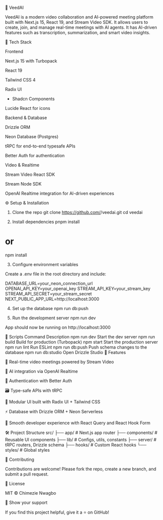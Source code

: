 🎥 VeedAI

VeedAI is a modern video collaboration and AI-powered meeting platform built with Next.js 15, React 19, and Stream Video SDK.
It allows users to create, join, and manage real-time meetings with AI agents. It has  AI-driven features such as transcription, summarization, and smart video insights.

🚀 Tech Stack

Frontend

Next.js 15
 with Turbopack

React 19

Tailwind CSS 4

Radix UI
 + Shadcn Components

Lucide React
 for icons

Backend & Database

Drizzle ORM

Neon Database (Postgres)

tRPC
 for end-to-end typesafe APIs

Better Auth
 for authentication

Video & Realtime

Stream Video React SDK

Stream Node SDK

OpenAI Realtime
 integration for AI-driven experiences

⚙️ Setup & Installation
1. Clone the repo
git clone https://github.com/<your-username>/veedai.git
cd veedai

2. Install dependencies
pnpm install
# or
npm install

3. Configure environment variables

Create a .env file in the root directory and include:

DATABASE_URL=your_neon_connection_url
OPENAI_API_KEY=your_openai_key
STREAM_API_KEY=your_stream_key
STREAM_API_SECRET=your_stream_secret
NEXT_PUBLIC_APP_URL=http://localhost:3000

4. Set up the database
npm run db:push

5. Run the development server
npm run dev


App should now be running on http://localhost:3000

🧩 Scripts
Command	Description
npm run dev	Start the dev server
npm run build	Build for production (Turbopack)
npm start	Start the production server
npm run lint	Run ESLint
npm run db:push	Push schema changes to the database
npm run db:studio	Open Drizzle Studio
🧠 Features

🔴 Real-time video meetings powered by Stream Video

🤖 AI integration via OpenAI Realtime

🔐 Authentication with Better Auth

🗃️ Type-safe APIs with tRPC

🧩 Modular UI built with Radix UI + Tailwind CSS

⚡ Database with Drizzle ORM + Neon Serverless

💬 Smooth developer experience with React Query and React Hook Form

🛠️ Project Structure
src/
 ├── app/           # Next.js app router
 ├── components/    # Reusable UI components
 ├── lib/           # Configs, utils, constants
 ├── server/        # tRPC routers, Drizzle schema
 ├── hooks/         # Custom React hooks
 └── styles/        # Global styles

🤝 Contributing

Contributions are welcome!
Please fork the repo, create a new branch, and submit a pull request.

📜 License

MIT © Chimezie Nwagbo

🌟 Show your support

If you find this project helpful, give it a ⭐ on GitHub!
